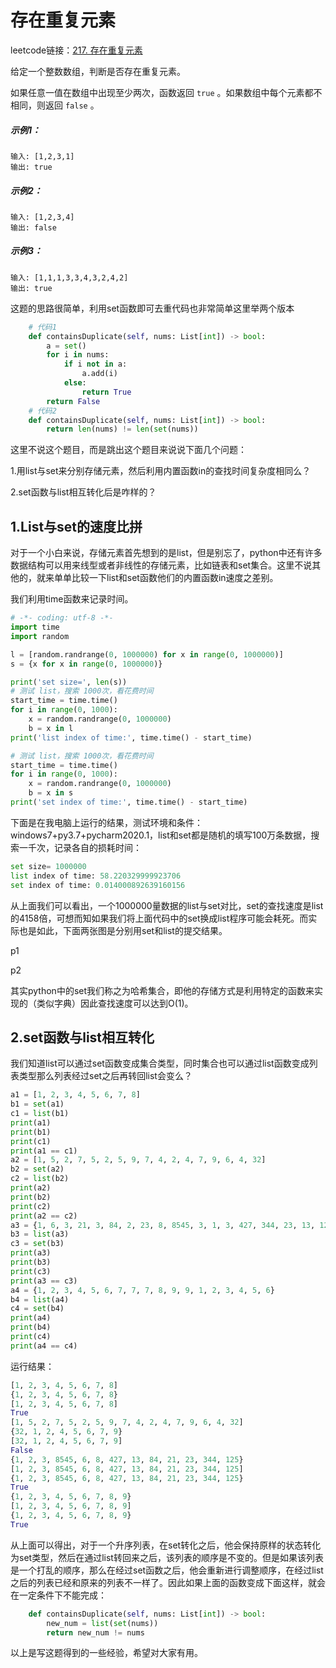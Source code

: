 ﻿# 存在重复元素

leetcode链接：[217. 存在重复元素](https://leetcode-cn.com/problems/contains-duplicate/)

给定一个整数数组，判断是否存在重复元素。

如果任意一值在数组中出现至少两次，函数返回 `true` 。如果数组中每个元素都不相同，则返回 `false` 。

##### 示例1：

```
输入: [1,2,3,1]
输出: true
```

##### 示例2：

```
输入: [1,2,3,4]
输出: false
```

##### 示例3：

```
输入: [1,1,1,3,3,4,3,2,4,2]
输出: true
```

这题的思路很简单，利用set函数即可去重代码也非常简单这里举两个版本

```python
    # 代码1
    def containsDuplicate(self, nums: List[int]) -> bool:
        a = set()
        for i in nums:
            if i not in a:
                a.add(i)
            else:
                return True
        return False
    # 代码2
    def containsDuplicate(self, nums: List[int]) -> bool:
        return len(nums) != len(set(nums))
```

这里不说这个题目，而是跳出这个题目来说说下面几个问题：

1.用list与set来分别存储元素，然后利用内置函数in的查找时间复杂度相同么？

2.set函数与list相互转化后是咋样的？

## 1.List与set的速度比拼

对于一个小白来说，存储元素首先想到的是list，但是别忘了，python中还有许多数据结构可以用来线型或者非线性的存储元素，比如链表和set集合。这里不说其他的，就来单单比较一下list和set函数他们的内置函数in速度之差别。

我们利用time函数来记录时间。

```python
# -*- coding: utf-8 -*-
import time
import random

l = [random.randrange(0, 1000000) for x in range(0, 1000000)]
s = {x for x in range(0, 1000000)}

print('set size=', len(s))
# 测试 list，搜索 1000次，看花费时间
start_time = time.time()
for i in range(0, 1000):
    x = random.randrange(0, 1000000)
    b = x in l
print('list index of time:', time.time() - start_time)

# 测试 list，搜索 1000次，看花费时间
start_time = time.time()
for i in range(0, 1000):
    x = random.randrange(0, 1000000)
    b = x in s
print('set index of time:', time.time() - start_time)

```

下面是在我电脑上运行的结果，测试环境和条件：windows7+py3.7+pycharm2020.1，list和set都是随机的填写100万条数据，搜索一千次，记录各自的损耗时间：

```python
set size= 1000000
list index of time: 58.220329999923706
set index of time: 0.014000892639160156
```

从上面我们可以看出，一个1000000量数据的list与set对比，set的查找速度是list的4158倍，可想而知如果我们将上面代码中的set换成list程序可能会耗死。而实际也是如此，下面两张图是分别用set和list的提交结果。

p1

p2

其实python中的set我们称之为哈希集合，即他的存储方式是利用特定的函数来实现的（类似字典）因此查找速度可以达到O(1)。

## 2.set函数与list相互转化

我们知道list可以通过set函数变成集合类型，同时集合也可以通过list函数变成列表类型那么列表经过set之后再转回list会变么？

```python
a1 = [1, 2, 3, 4, 5, 6, 7, 8]
b1 = set(a1)
c1 = list(b1)
print(a1)
print(b1)
print(c1)
print(a1 == c1)
a2 = [1, 5, 2, 7, 5, 2, 5, 9, 7, 4, 2, 4, 7, 9, 6, 4, 32]
b2 = set(a2)
c2 = list(b2)
print(a2)
print(b2)
print(c2)
print(a2 == c2)
a3 = {1, 6, 3, 21, 3, 84, 2, 23, 8, 8545, 3, 1, 3, 427, 344, 23, 13, 125}
b3 = list(a3)
c3 = set(b3)
print(a3)
print(b3)
print(c3)
print(a3 == c3)
a4 = {1, 2, 3, 4, 5, 6, 7, 7, 7, 8, 9, 9, 1, 2, 3, 4, 5, 6}
b4 = list(a4)
c4 = set(b4)
print(a4)
print(b4)
print(c4)
print(a4 == c4)
```

运行结果：

```python
[1, 2, 3, 4, 5, 6, 7, 8]
{1, 2, 3, 4, 5, 6, 7, 8}
[1, 2, 3, 4, 5, 6, 7, 8]
True
[1, 5, 2, 7, 5, 2, 5, 9, 7, 4, 2, 4, 7, 9, 6, 4, 32]
{32, 1, 2, 4, 5, 6, 7, 9}
[32, 1, 2, 4, 5, 6, 7, 9]
False
{1, 2, 3, 8545, 6, 8, 427, 13, 84, 21, 23, 344, 125}
[1, 2, 3, 8545, 6, 8, 427, 13, 84, 21, 23, 344, 125]
{1, 2, 3, 8545, 6, 8, 427, 13, 84, 21, 23, 344, 125}
True
{1, 2, 3, 4, 5, 6, 7, 8, 9}
[1, 2, 3, 4, 5, 6, 7, 8, 9]
{1, 2, 3, 4, 5, 6, 7, 8, 9}
True
```

从上面可以得出，对于一个升序列表，在set转化之后，他会保持原样的状态转化为set类型，然后在通过list转回来之后，该列表的顺序是不变的。但是如果该列表是一个打乱的顺序，那么在经过set函数之后，他会重新进行调整顺序，在经过list之后的列表已经和原来的列表不一样了。因此如果上面的函数变成下面这样，就会在一定条件下不能完成：

```python
    def containsDuplicate(self, nums: List[int]) -> bool:
        new_num = list(set(nums))
        return new_num != nums
```

以上是写这题得到的一些经验，希望对大家有用。

